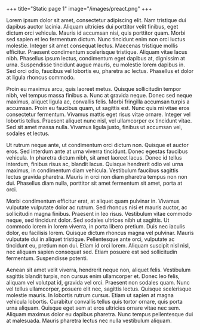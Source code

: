 +++
title="Static page 1"
image="/images/preact.png"
+++

Lorem ipsum dolor sit amet, consectetur adipiscing elit. Nam tristique dui dapibus auctor lacinia. Aliquam ultricies dui porttitor velit finibus, eget dictum orci vehicula. Mauris id accumsan nisi, quis porttitor quam. Morbi sed sapien et leo fermentum dictum. Nunc tincidunt enim non orci luctus molestie. Integer sit amet consequat lectus. Maecenas tristique mollis efficitur. Praesent condimentum scelerisque tristique. Aliquam vitae lacus nibh. Phasellus ipsum lectus, condimentum eget dapibus at, dignissim at urna. Suspendisse tincidunt augue mauris, eu molestie lorem dapibus in. Sed orci odio, faucibus vel lobortis eu, pharetra ac lectus. Phasellus et dolor at ligula rhoncus commodo.

Proin eu maximus arcu, quis laoreet metus. Quisque sollicitudin tempor nibh, vel tempus massa finibus a. Nunc at gravida neque. Donec sed neque maximus, aliquet ligula ac, convallis felis. Morbi fringilla accumsan turpis a accumsan. Proin eu faucibus quam, ut sagittis est. Nunc quis mi vitae eros consectetur fermentum. Vivamus mattis eget risus vitae ornare. Integer vel lobortis tellus. Praesent aliquet nunc nisl, vel ullamcorper ex tincidunt vitae. Sed sit amet massa nulla. Vivamus ligula justo, finibus ut accumsan vel, sodales et lectus.

Ut rutrum neque ante, ut condimentum orci dictum non. Quisque et auctor eros. Sed interdum ante at urna viverra tincidunt. Donec egestas faucibus vehicula. In pharetra dictum nibh, sit amet laoreet lacus. Donec id tellus interdum, finibus risus ac, blandit lacus. Quisque hendrerit odio vel urna maximus, in condimentum diam vehicula. Vestibulum faucibus sagittis lectus gravida pharetra. Mauris in orci non diam pharetra tempus non non dui. Phasellus diam nulla, porttitor sit amet fermentum sit amet, porta at orci.

Morbi condimentum efficitur erat, at aliquet quam pulvinar in. Vivamus vulputate vulputate dolor ac rutrum. Sed rhoncus nisi et mauris auctor, ac sollicitudin magna finibus. Praesent in leo risus. Vestibulum vitae commodo neque, sed tincidunt dolor. Sed sodales ultrices nibh ut sagittis. Ut commodo lorem in lorem viverra, in porta libero pretium. Duis nec iaculis dolor, eu facilisis lorem. Quisque dictum rhoncus magna vel pulvinar. Mauris vulputate dui in aliquet tristique. Pellentesque ante orci, vulputate ac tincidunt eu, pretium non dui. Etiam id orci lorem. Aliquam suscipit nisl nisl, nec aliquam sapien consequat sed. Etiam posuere est sed sollicitudin fermentum. Suspendisse potenti.

Aenean sit amet velit viverra, hendrerit neque non, aliquet felis. Vestibulum sagittis blandit turpis, non cursus enim ullamcorper et. Donec leo felis, aliquam vel volutpat id, gravida vel orci. Praesent non sodales quam. Nunc vel tellus ullamcorper, posuere elit nec, sagittis lectus. Quisque scelerisque molestie mauris. In lobortis rutrum cursus. Etiam ut sapien at magna vehicula lobortis. Curabitur convallis tellus quis tortor ornare, quis porta urna aliquam. Quisque eget sem at eros ultricies ornare vitae nec sem. Aliquam maximus dolor eu dapibus pharetra. Nunc tempus pellentesque dui at malesuada. Mauris pharetra lectus nec nulla vestibulum aliquam.